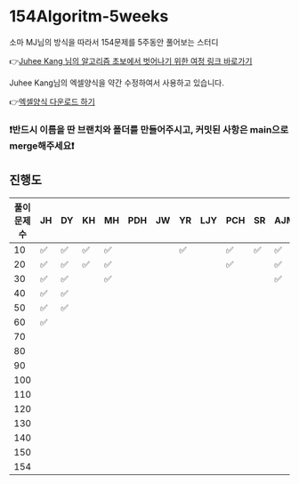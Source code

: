 # 154Algoritm-5weeks

소마 MJ님의 방식을 따라서 154문제를 5주동안 풀어보는 스터디

👉[Juhee Kang 님의 알고리즘 초보에서 벗어나기 위한 여정 링크 바로가기](https://claudiajkang.medium.com/%EC%95%8C%EA%B3%A0%EB%A6%AC%EC%A6%98-%EC%B4%88%EB%B3%B4%EC%97%90%EC%84%9C-%EB%B2%97%EC%96%B4%EB%82%98%EA%B8%B0-%EC%9C%84%ED%95%9C-%EC%97%AC%EC%A0%95-1ffb6bdfec6b)

Juhee Kang님의 엑셀양식을 약간 수정하여서 사용하고 있습니다.

👉[엑셀양식 다운로드 하기](https://docs.google.com/spreadsheets/d/1QXTwCkL-f9BbYO15qe2NCnqzQ03vuOh2ZA_nmWpZCCo/edit?usp=sharing)

### ❗️반드시 이름을 딴 브랜치와 폴더를 만들어주시고, 커밋된 사항은 main으로 merge해주세요❗️

## 진행도

| 풀이문제 수 | JH  | DY  | KH  | MH  | PDH | JW  | YR  | LJY | PCH | SR  | AJM | MS  | SY |
| ----------- | --- | --- | --- | --- | --- | --- | --- | --- | --- | --- | --- | --- | --- |
| 10          | ✅  | ✅  | ✅  | ✅  |     |     | ✅  |     | ✅  | ✅  | ✅  |     | ✅  |
| 20          | ✅  | ✅  | ✅  | ✅  |     |     |     |     | ✅  |     | ✅  |     | ✅  |
| 30          | ✅  | ✅  |     | ✅  |     |     |     |     |     |     |  ✅  |     | ✅  |
| 40          | ✅  | ✅  |     |     |     |     |     |     |     |     |     |     | ✅  |
| 50          | ✅  | ✅  |     |     |     |     |     |     |     |     |     |     |     |
| 60          | ✅  |     |     |     |     |     |     |     |     |     |     |     |     |
| 70          |     |     |     |     |     |     |     |     |     |     |     |     |     |
| 80          |     |     |     |     |     |     |     |     |     |     |     |     |     |
| 90          |     |     |     |     |     |     |     |     |     |     |     |     |     |
| 100         |     |     |     |     |     |     |     |     |     |     |     |     |     |
| 110         |     |     |     |     |     |     |     |     |     |     |     |     |     |
| 120         |     |     |     |     |     |     |     |     |     |     |     |     |     |
| 130         |     |     |     |     |     |     |     |     |     |     |     |     |     |
| 140         |     |     |     |     |     |     |     |     |     |     |     |     |     |
| 150         |     |     |     |     |     |     |     |     |     |     |     |     |     |
| 154         |     |     |     |     |     |     |     |     |     |     |     |     |     |
